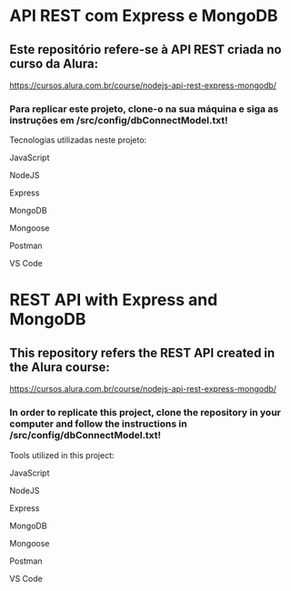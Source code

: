 # API REST com Express e MongoDB

## Este repositório refere-se à API REST criada no curso da Alura: 

https://cursos.alura.com.br/course/nodejs-api-rest-express-mongodb/

### Para replicar este projeto, clone-o na sua máquina e siga as instruções em /src/config/dbConnectModel.txt!

Tecnologias utilizadas neste projeto:

JavaScript

NodeJS

Express

MongoDB

Mongoose

Postman

VS Code

# REST API with Express and MongoDB

## This repository refers the REST API created in the Alura course:

https://cursos.alura.com.br/course/nodejs-api-rest-express-mongodb/

### In order to replicate this project, clone the repository in your computer and follow the instructions in /src/config/dbConnectModel.txt!

Tools utilized in this project:

JavaScript

NodeJS

Express

MongoDB

Mongoose

Postman

VS Code